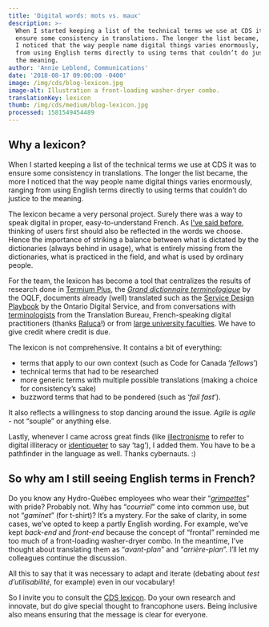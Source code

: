 ```yaml
---
title: 'Digital words: mots vs. maux'
description: >-
  When I started keeping a list of the technical terms we use at CDS it was to
  ensure some consistency in translations. The longer the list became, the more
  I noticed that the way people name digital things varies enormously, ranging
  from using English terms directly to using terms that couldn’t do justice to
  the meaning.
author: 'Annie Leblond, Communications'
date: '2018-08-17 09:00:00 -0400'
image: /img/cds/blog-lexicon.jpg
image-alt: Illustration a front-loading washer-dryer combo.
translationKey: lexicon
thumb: /img/cds/medium/blog-lexicon.jpg
processed: 1581549454489
---
```


## Why a lexicon? 

When I started keeping a list of the technical terms we use at CDS it was to ensure some consistency in translations. The longer the list became, the more I noticed that the way people name digital things varies enormously, ranging from using English terms directly to using terms that couldn’t do justice to the meaning.

The lexicon became a very personal project. Surely there was a way to speak digital in proper, easy-to-understand French. As [I’ve said before](https://digital.canada.ca/2017/09/29/discussing-digital-in-french/), thinking of users first should also be reflected in the words we choose. Hence the importance of striking a balance between what is dictated by the dictionaries (always behind in usage), what is entirely missing from the dictionaries, what is practiced in the field, and what is used by ordinary people. 

For the team, the lexicon has become a tool that centralizes the results of research done in [Termium Plus](http://www.btb.termiumplus.gc.ca/tpv2alpha/alpha-eng.html?lang=eng&index=frt), the [*Grand dictionnaire terminologique*](http://gdt.oqlf.gouv.qc.ca/) by the OQLF, documents already (well) translated such as the [Service Design Playbook](https://www.ontario.ca/page/service-design-playbook) by the Ontario Digital Service, and from conversations with [terminologists](http://gcintranet.tpsgc-pwgsc.gc.ca/bt-tb/ministeres-departments/terminologie-terminology-eng.html) from the Translation Bureau, French-speaking digital practitioners (thanks [Raluca](https://twitter.com/eneraluca)!) or from [large university faculties](https://cours.edulib.org/courses/course-v1:HEC+UX-101.1+P2018/info). We have to give credit where credit is due. 

The lexicon is not comprehensive. It contains a bit of everything:

* terms that apply to our own context (such as Code for Canada ‘*fellows*’)
* technical terms that had to be researched 
* more generic terms with multiple possible translations (making a choice for consistency’s sake)
* buzzword terms that had to be pondered (such as ‘*fail fast*’). 

It also reflects a willingness to stop dancing around the issue. *Agile* is *agile* - not “souple” or anything else.

Lastly, whenever I came across great finds (like [illectronisme](https://fr.wikipedia.org/wiki/Illectronisme) to refer to digital illiteracy or [identiqueter](http://gdt.oqlf.gouv.qc.ca/ficheOqlf.aspx?Id_Fiche=26543576) to say ‘tag’), I added them. You have to be a pathfinder in the language as well. Thanks cybernauts. :)

## So why am I still seeing English terms in French?

Do you know any Hydro-Québec employees who wear their “*[grimpettes](http://gdt.oqlf.gouv.qc.ca/ficheOqlf.aspx?Id_Fiche=8463471)*” with pride? Probably not. Why has “*courriel*” come into common use, but not “*gaminet*” (for t-shirt)? It’s a mystery. For the sake of clarity, in some cases, we’ve opted to keep a partly English wording. For example, we’ve kept *back-end* and *front-end* because the concept of “frontal” reminded me too much of a front-loading washer-dryer combo. In the meantime, I’ve thought about translating them as “*avant-plan*” and “*arrière-plan*”. I’ll let my colleagues continue the discussion.

All this to say that it was necessary to adapt and iterate (debating about *test d’utilisabilité*, for example) even in our vocabulary! 

So I invite you to consult the [CDS lexicon](https://docs.google.com/spreadsheets/d/16Xo5ROhRLjH1sxlFLd9Jz3R-x5oCx62rkQ1cvOBV3jE/edit?usp=sharing). Do your own research and innovate, but do give special thought to francophone users. Being inclusive also means ensuring that the message is clear for everyone. 



